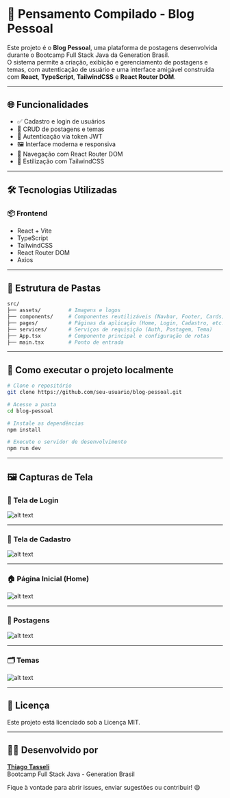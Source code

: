 # 📝 Pensamento Compilado - Blog Pessoal

Este projeto é o **Blog Pessoal**, uma plataforma de postagens desenvolvida durante o Bootcamp Full Stack Java da Generation Brasil.  
O sistema permite a criação, exibição e gerenciamento de postagens e temas, com autenticação de usuário e uma interface amigável construída com **React**, **TypeScript**, **TailwindCSS** e **React Router DOM**.

---

## 🌐 Funcionalidades

- ✅ Cadastro e login de usuários
- 🧠 CRUD de postagens e temas
- 🔐 Autenticação via token JWT
- 🖼️ Interface moderna e responsiva
- 🧭 Navegação com React Router DOM
- 🎨 Estilização com TailwindCSS

---

## 🛠️ Tecnologias Utilizadas

### 📦 Frontend

- React + Vite
- TypeScript
- TailwindCSS
- React Router DOM
- Axios

---

## 📁 Estrutura de Pastas

```bash
src/
├── assets/         # Imagens e logos
├── components/     # Componentes reutilizáveis (Navbar, Footer, Cards)
├── pages/          # Páginas da aplicação (Home, Login, Cadastro, etc.)
├── services/       # Serviços de requisição (Auth, Postagem, Tema)
├── App.tsx         # Componente principal e configuração de rotas
├── main.tsx        # Ponto de entrada
```

---

## 🚀 Como executar o projeto localmente

```bash
# Clone o repositório
git clone https://github.com/seu-usuario/blog-pessoal.git

# Acesse a pasta
cd blog-pessoal

# Instale as dependências
npm install

# Execute o servidor de desenvolvimento
npm run dev
```

---

## 🖼️ Capturas de Tela

### 🔐 Tela de Login  
![alt text](image-1.png)

---

### 🔐 Tela de Cadastro  
![alt text](image-2.png)

---

### 🏠 Página Inicial (Home)  
![alt text](image-3.png)

---

### 📝 Postagens  
![alt text](image-6.png)

---

### 🗂️ Temas  
![alt text](image-5.png)

---

## 📄 Licença

Este projeto está licenciado sob a Licença MIT.

---

## 👨‍💻 Desenvolvido por

[**Thiago Tasseli**](https://github.com/tasselii)  
Bootcamp Full Stack Java - Generation Brasil

Fique à vontade para abrir issues, enviar sugestões ou contribuir! 😄
